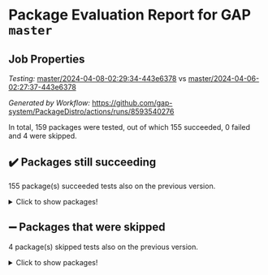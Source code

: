 # Package Evaluation Report for GAP `master`

## Job Properties

*Testing:* [master/2024-04-08-02:29:34-443e6378](https://github.com/gap-system/PackageDistro/blob/data/reports/master/2024-04-08-02:29:34-443e6378) vs [master/2024-04-06-02:27:37-443e6378](https://github.com/gap-system/PackageDistro/blob/data/reports/master/2024-04-06-02:27:37-443e6378)

*Generated by Workflow:* https://github.com/gap-system/PackageDistro/actions/runs/8593540276

In total, 159 packages were tested, out of which 155 succeeded, 0 failed and 4 were skipped.

## :heavy_check_mark: Packages still succeeding

155 package(s) succeeded tests also on the previous version.
<details><summary>Click to show packages!</summary>

- 4ti2interface 2023.02-04 [(success)](https://github.com/gap-system/PackageDistro/actions/runs/8593540276/job/23545382231)
- ace 5.6.2 [(success)](https://github.com/gap-system/PackageDistro/actions/runs/8593540276/job/23545383602)
- aclib 1.3.2 [(success)](https://github.com/gap-system/PackageDistro/actions/runs/8593540276/job/23545384060)
- agt 0.3.1 [(success)](https://github.com/gap-system/PackageDistro/actions/runs/8593540276/job/23545384503)
- alnuth 3.2.1 [(success)](https://github.com/gap-system/PackageDistro/actions/runs/8593540276/job/23545384755)
- anupq 3.3.0 [(success)](https://github.com/gap-system/PackageDistro/actions/runs/8593540276/job/23545386485)
- atlasrep 2.1.8 [(success)](https://github.com/gap-system/PackageDistro/actions/runs/8593540276/job/23545386679)
- autodoc 2023.06.19 [(success)](https://github.com/gap-system/PackageDistro/actions/runs/8593540276/job/23545386814)
- automata 1.15 [(success)](https://github.com/gap-system/PackageDistro/actions/runs/8593540276/job/23545386949)
- automgrp 1.3.2 [(success)](https://github.com/gap-system/PackageDistro/actions/runs/8593540276/job/23545387081)
- autpgrp 1.11 [(success)](https://github.com/gap-system/PackageDistro/actions/runs/8593540276/job/23545387221)
- cap 2024.03-03 [(success)](https://github.com/gap-system/PackageDistro/actions/runs/8593540276/job/23545387354)
- caratinterface 2.3.6 [(success)](https://github.com/gap-system/PackageDistro/actions/runs/8593540276/job/23545387506)
- cddinterface 2022.11.01 [(success)](https://github.com/gap-system/PackageDistro/actions/runs/8593540276/job/23545387637)
- circle 1.6.6 [(success)](https://github.com/gap-system/PackageDistro/actions/runs/8593540276/job/23545387789)
- classicpres 1.22 [(success)](https://github.com/gap-system/PackageDistro/actions/runs/8593540276/job/23545387938)
- cohomolo 1.6.11 [(success)](https://github.com/gap-system/PackageDistro/actions/runs/8593540276/job/23545388092)
- congruence 1.2.6 [(success)](https://github.com/gap-system/PackageDistro/actions/runs/8593540276/job/23545388233)
- corelg 1.56 [(success)](https://github.com/gap-system/PackageDistro/actions/runs/8593540276/job/23545388431)
- crime 1.6 [(success)](https://github.com/gap-system/PackageDistro/actions/runs/8593540276/job/23545388595)
- crisp 1.4.6 [(success)](https://github.com/gap-system/PackageDistro/actions/runs/8593540276/job/23545388813)
- crypting 0.10.4 [(success)](https://github.com/gap-system/PackageDistro/actions/runs/8593540276/job/23545388950)
- cryst 4.1.27 [(success)](https://github.com/gap-system/PackageDistro/actions/runs/8593540276/job/23545389067)
- crystcat 1.1.10 [(success)](https://github.com/gap-system/PackageDistro/actions/runs/8593540276/job/23545389192)
- ctbllib 1.3.9 [(success)](https://github.com/gap-system/PackageDistro/actions/runs/8593540276/job/23545389349)
- cubefree 1.19 [(success)](https://github.com/gap-system/PackageDistro/actions/runs/8593540276/job/23545389471)
- curlinterface 2.3.2 [(success)](https://github.com/gap-system/PackageDistro/actions/runs/8593540276/job/23545389606)
- cvec 2.8.1 [(success)](https://github.com/gap-system/PackageDistro/actions/runs/8593540276/job/23545389727)
- datastructures 0.3.0 [(success)](https://github.com/gap-system/PackageDistro/actions/runs/8593540276/job/23545389865)
- deepthought 1.0.6 [(success)](https://github.com/gap-system/PackageDistro/actions/runs/8593540276/job/23545390010)
- design 1.8 [(success)](https://github.com/gap-system/PackageDistro/actions/runs/8593540276/job/23545390166)
- difsets 2.3.1 [(success)](https://github.com/gap-system/PackageDistro/actions/runs/8593540276/job/23545390321)
- digraphs 1.7.1 [(success)](https://github.com/gap-system/PackageDistro/actions/runs/8593540276/job/23545390469)
- edim 1.3.8 [(success)](https://github.com/gap-system/PackageDistro/actions/runs/8593540276/job/23545390679)
- example 4.3.4 [(success)](https://github.com/gap-system/PackageDistro/actions/runs/8593540276/job/23545390825)
- examplesforhomalg 2023.10-01 [(success)](https://github.com/gap-system/PackageDistro/actions/runs/8593540276/job/23545390985)
- factint 1.6.3 [(success)](https://github.com/gap-system/PackageDistro/actions/runs/8593540276/job/23545391186)
- ferret 1.0.10 [(success)](https://github.com/gap-system/PackageDistro/actions/runs/8593540276/job/23545391381)
- fga 1.5.0 [(success)](https://github.com/gap-system/PackageDistro/actions/runs/8593540276/job/23545391539)
- fining 1.5.6 [(success)](https://github.com/gap-system/PackageDistro/actions/runs/8593540276/job/23545391743)
- float 1.0.4 [(success)](https://github.com/gap-system/PackageDistro/actions/runs/8593540276/job/23545391938)
- format 1.4.4 [(success)](https://github.com/gap-system/PackageDistro/actions/runs/8593540276/job/23545392135)
- forms 1.2.11 [(success)](https://github.com/gap-system/PackageDistro/actions/runs/8593540276/job/23545392322)
- fplsa 1.2.6 [(success)](https://github.com/gap-system/PackageDistro/actions/runs/8593540276/job/23545392492)
- fr 2.4.13 [(success)](https://github.com/gap-system/PackageDistro/actions/runs/8593540276/job/23545392662)
- francy 2.0.3 [(success)](https://github.com/gap-system/PackageDistro/actions/runs/8593540276/job/23545392823)
- fwtree 1.3 [(success)](https://github.com/gap-system/PackageDistro/actions/runs/8593540276/job/23545392981)
- gapdoc 1.6.7 [(success)](https://github.com/gap-system/PackageDistro/actions/runs/8593540276/job/23545393149)
- gauss 2023.02-04 [(success)](https://github.com/gap-system/PackageDistro/actions/runs/8593540276/job/23545393306)
- gaussforhomalg 2023.11-01 [(success)](https://github.com/gap-system/PackageDistro/actions/runs/8593540276/job/23545393419)
- gbnp 1.0.5 [(success)](https://github.com/gap-system/PackageDistro/actions/runs/8593540276/job/23545393506)
- generalizedmorphismsforcap 2024.01-01 [(success)](https://github.com/gap-system/PackageDistro/actions/runs/8593540276/job/23545393605)
- genss 1.6.8 [(success)](https://github.com/gap-system/PackageDistro/actions/runs/8593540276/job/23545393715)
- gradedmodules 2024.01-01 [(success)](https://github.com/gap-system/PackageDistro/actions/runs/8593540276/job/23545393824)
- gradedringforhomalg 2023.08-01 [(success)](https://github.com/gap-system/PackageDistro/actions/runs/8593540276/job/23545393945)
- grape 4.9.0 [(success)](https://github.com/gap-system/PackageDistro/actions/runs/8593540276/job/23545394090)
- groupoids 1.74 [(success)](https://github.com/gap-system/PackageDistro/actions/runs/8593540276/job/23545394201)
- grpconst 2.6.5 [(success)](https://github.com/gap-system/PackageDistro/actions/runs/8593540276/job/23545394342)
- guarana 0.96.3 [(success)](https://github.com/gap-system/PackageDistro/actions/runs/8593540276/job/23545394490)
- guava 3.19 [(success)](https://github.com/gap-system/PackageDistro/actions/runs/8593540276/job/23545394645)
- hap 1.62 [(success)](https://github.com/gap-system/PackageDistro/actions/runs/8593540276/job/23545394789)
- hapcryst 0.1.15 [(success)](https://github.com/gap-system/PackageDistro/actions/runs/8593540276/job/23545394932)
- hecke 1.5.3 [(success)](https://github.com/gap-system/PackageDistro/actions/runs/8593540276/job/23545395095)
- help 4.0 [(success)](https://github.com/gap-system/PackageDistro/actions/runs/8593540276/job/23545395219)
- homalg 2024.01-01 [(success)](https://github.com/gap-system/PackageDistro/actions/runs/8593540276/job/23545395341)
- homalgtocas 2023.11-01 [(success)](https://github.com/gap-system/PackageDistro/actions/runs/8593540276/job/23545395463)
- idrel 2.46 [(success)](https://github.com/gap-system/PackageDistro/actions/runs/8593540276/job/23545395574)
- images 1.3.2 [(success)](https://github.com/gap-system/PackageDistro/actions/runs/8593540276/job/23545395693)
- intpic 0.3.0 [(success)](https://github.com/gap-system/PackageDistro/actions/runs/8593540276/job/23545395837)
- io 4.8.2 [(success)](https://github.com/gap-system/PackageDistro/actions/runs/8593540276/job/23545395995)
- io_forhomalg 2023.02-04 [(success)](https://github.com/gap-system/PackageDistro/actions/runs/8593540276/job/23545396126)
- irredsol 1.4.4 [(success)](https://github.com/gap-system/PackageDistro/actions/runs/8593540276/job/23545396255)
- json 2.2.0 [(success)](https://github.com/gap-system/PackageDistro/actions/runs/8593540276/job/23545396415)
- jupyterkernel 1.5.0 [(success)](https://github.com/gap-system/PackageDistro/actions/runs/8593540276/job/23545396534)
- jupyterviz 1.5.6 [(success)](https://github.com/gap-system/PackageDistro/actions/runs/8593540276/job/23545396659)
- kan 1.37 [(success)](https://github.com/gap-system/PackageDistro/actions/runs/8593540276/job/23545396778)
- kbmag 1.5.11 [(success)](https://github.com/gap-system/PackageDistro/actions/runs/8593540276/job/23545396915)
- laguna 3.9.6 [(success)](https://github.com/gap-system/PackageDistro/actions/runs/8593540276/job/23545397041)
- liealgdb 2.2.1 [(success)](https://github.com/gap-system/PackageDistro/actions/runs/8593540276/job/23545397154)
- liepring 2.8 [(success)](https://github.com/gap-system/PackageDistro/actions/runs/8593540276/job/23545397267)
- liering 2.4.2 [(success)](https://github.com/gap-system/PackageDistro/actions/runs/8593540276/job/23545397407)
- linearalgebraforcap 2024.02-02 [(success)](https://github.com/gap-system/PackageDistro/actions/runs/8593540276/job/23545397539)
- lins 0.9 [(success)](https://github.com/gap-system/PackageDistro/actions/runs/8593540276/job/23545397670)
- localizeringforhomalg 2023.10-01 [(success)](https://github.com/gap-system/PackageDistro/actions/runs/8593540276/job/23545397793)
- loops 3.4.3 [(success)](https://github.com/gap-system/PackageDistro/actions/runs/8593540276/job/23545397919)
- lpres 1.0.3 [(success)](https://github.com/gap-system/PackageDistro/actions/runs/8593540276/job/23545398048)
- majoranaalgebras 1.5.1 [(success)](https://github.com/gap-system/PackageDistro/actions/runs/8593540276/job/23545398197)
- mapclass 1.4.6 [(success)](https://github.com/gap-system/PackageDistro/actions/runs/8593540276/job/23545398286)
- matgrp 0.70 [(success)](https://github.com/gap-system/PackageDistro/actions/runs/8593540276/job/23545398385)
- matricesforhomalg 2024.02-01 [(success)](https://github.com/gap-system/PackageDistro/actions/runs/8593540276/job/23545398498)
- modisom 2.5.4 [(success)](https://github.com/gap-system/PackageDistro/actions/runs/8593540276/job/23545398602)
- modulepresentationsforcap 2024.01-04 [(success)](https://github.com/gap-system/PackageDistro/actions/runs/8593540276/job/23545398717)
- modules 2024.01-01 [(success)](https://github.com/gap-system/PackageDistro/actions/runs/8593540276/job/23545398842)
- monoidalcategories 2024.02-04 [(success)](https://github.com/gap-system/PackageDistro/actions/runs/8593540276/job/23545398967)
- nconvex 2022.09-01 [(success)](https://github.com/gap-system/PackageDistro/actions/runs/8593540276/job/23545399106)
- nilmat 1.4.2 [(success)](https://github.com/gap-system/PackageDistro/actions/runs/8593540276/job/23545399322)
- nock 1.5 [(success)](https://github.com/gap-system/PackageDistro/actions/runs/8593540276/job/23545399465)
- normalizinterface 1.3.6 [(success)](https://github.com/gap-system/PackageDistro/actions/runs/8593540276/job/23545399636)
- nq 2.5.11 [(success)](https://github.com/gap-system/PackageDistro/actions/runs/8593540276/job/23545399799)
- numericalsgps 1.3.1 [(success)](https://github.com/gap-system/PackageDistro/actions/runs/8593540276/job/23545399997)
- openmath 11.5.3 [(success)](https://github.com/gap-system/PackageDistro/actions/runs/8593540276/job/23545400126)
- orb 4.9.0 [(success)](https://github.com/gap-system/PackageDistro/actions/runs/8593540276/job/23545400299)
- packagemanager 1.4.3 [(success)](https://github.com/gap-system/PackageDistro/actions/runs/8593540276/job/23545400446)
- patternclass 2.4.3 [(success)](https://github.com/gap-system/PackageDistro/actions/runs/8593540276/job/23545400593)
- permut 2.0.5 [(success)](https://github.com/gap-system/PackageDistro/actions/runs/8593540276/job/23545400787)
- polenta 1.3.10 [(success)](https://github.com/gap-system/PackageDistro/actions/runs/8593540276/job/23545400955)
- polymaking 0.8.7 [(success)](https://github.com/gap-system/PackageDistro/actions/runs/8593540276/job/23545401099)
- primgrp 3.4.4 [(success)](https://github.com/gap-system/PackageDistro/actions/runs/8593540276/job/23545401260)
- profiling 2.5.4 [(success)](https://github.com/gap-system/PackageDistro/actions/runs/8593540276/job/23545401426)
- qdistrnd 0.9.4 [(success)](https://github.com/gap-system/PackageDistro/actions/runs/8593540276/job/23545401564)
- qpa 1.35 [(success)](https://github.com/gap-system/PackageDistro/actions/runs/8593540276/job/23545401727)
- quagroup 1.8.4 [(success)](https://github.com/gap-system/PackageDistro/actions/runs/8593540276/job/23545401902)
- radiroot 2.9 [(success)](https://github.com/gap-system/PackageDistro/actions/runs/8593540276/job/23545402073)
- rcwa 4.7.1 [(success)](https://github.com/gap-system/PackageDistro/actions/runs/8593540276/job/23545402259)
- rds 1.8 [(success)](https://github.com/gap-system/PackageDistro/actions/runs/8593540276/job/23545402420)
- recog 1.4.2 [(success)](https://github.com/gap-system/PackageDistro/actions/runs/8593540276/job/23545402578)
- repndecomp 1.3.0 [(success)](https://github.com/gap-system/PackageDistro/actions/runs/8593540276/job/23545402732)
- repsn 3.1.2 [(success)](https://github.com/gap-system/PackageDistro/actions/runs/8593540276/job/23545402850)
- resclasses 4.7.3 [(success)](https://github.com/gap-system/PackageDistro/actions/runs/8593540276/job/23545402949)
- ringsforhomalg 2023.11-02 [(success)](https://github.com/gap-system/PackageDistro/actions/runs/8593540276/job/23545403059)
- sco 2023.08-01 [(success)](https://github.com/gap-system/PackageDistro/actions/runs/8593540276/job/23545403178)
- scscp 2.4.2 [(success)](https://github.com/gap-system/PackageDistro/actions/runs/8593540276/job/23545403312)
- semigroups 5.3.7 [(success)](https://github.com/gap-system/PackageDistro/actions/runs/8593540276/job/23545403437)
- sglppow 2.4 [(success)](https://github.com/gap-system/PackageDistro/actions/runs/8593540276/job/23545403597)
- sgpviz 0.999.5 [(success)](https://github.com/gap-system/PackageDistro/actions/runs/8593540276/job/23545403775)
- simpcomp 2.1.14 [(success)](https://github.com/gap-system/PackageDistro/actions/runs/8593540276/job/23545403953)
- singular 2023.02.09 [(success)](https://github.com/gap-system/PackageDistro/actions/runs/8593540276/job/23545404096)
- sl2reps 1.1 [(success)](https://github.com/gap-system/PackageDistro/actions/runs/8593540276/job/23545404247)
- sla 1.5.3 [(success)](https://github.com/gap-system/PackageDistro/actions/runs/8593540276/job/23545404389)
- smallgrp 1.5.3 [(success)](https://github.com/gap-system/PackageDistro/actions/runs/8593540276/job/23545404517)
- smallsemi 0.6.13 [(success)](https://github.com/gap-system/PackageDistro/actions/runs/8593540276/job/23545404675)
- sonata 2.9.6 [(success)](https://github.com/gap-system/PackageDistro/actions/runs/8593540276/job/23545404817)
- sophus 1.27 [(success)](https://github.com/gap-system/PackageDistro/actions/runs/8593540276/job/23545404959)
- sotgrps 1.2 [(success)](https://github.com/gap-system/PackageDistro/actions/runs/8593540276/job/23545405089)
- spinsym 1.5.2 [(success)](https://github.com/gap-system/PackageDistro/actions/runs/8593540276/job/23545405235)
- standardff 1.0 [(success)](https://github.com/gap-system/PackageDistro/actions/runs/8593540276/job/23545405586)
- symbcompcc 1.3.2 [(success)](https://github.com/gap-system/PackageDistro/actions/runs/8593540276/job/23545406037)
- thelma 1.3 [(success)](https://github.com/gap-system/PackageDistro/actions/runs/8593540276/job/23545406176)
- tomlib 1.2.11 [(success)](https://github.com/gap-system/PackageDistro/actions/runs/8593540276/job/23545406333)
- toolsforhomalg 2023.11-01 [(success)](https://github.com/gap-system/PackageDistro/actions/runs/8593540276/job/23545406504)
- toric 1.9.5 [(success)](https://github.com/gap-system/PackageDistro/actions/runs/8593540276/job/23545406663)
- toricvarieties 2022.07.13 [(success)](https://github.com/gap-system/PackageDistro/actions/runs/8593540276/job/23545406816)
- transgrp 3.6.5 [(success)](https://github.com/gap-system/PackageDistro/actions/runs/8593540276/job/23545406980)
- typeset 1.2.2 [(success)](https://github.com/gap-system/PackageDistro/actions/runs/8593540276/job/23545407148)
- ugaly 4.1.3 [(success)](https://github.com/gap-system/PackageDistro/actions/runs/8593540276/job/23545407311)
- unipot 1.5 [(success)](https://github.com/gap-system/PackageDistro/actions/runs/8593540276/job/23545407448)
- unitlib 4.2.0 [(success)](https://github.com/gap-system/PackageDistro/actions/runs/8593540276/job/23545407568)
- utils 0.85 [(success)](https://github.com/gap-system/PackageDistro/actions/runs/8593540276/job/23545407690)
- uuid 0.7 [(success)](https://github.com/gap-system/PackageDistro/actions/runs/8593540276/job/23545407820)
- walrus 0.9991 [(success)](https://github.com/gap-system/PackageDistro/actions/runs/8593540276/job/23545407923)
- wedderga 4.10.5 [(success)](https://github.com/gap-system/PackageDistro/actions/runs/8593540276/job/23545408051)
- xmod 2.92 [(success)](https://github.com/gap-system/PackageDistro/actions/runs/8593540276/job/23545408149)
- xmodalg 1.23 [(success)](https://github.com/gap-system/PackageDistro/actions/runs/8593540276/job/23545408240)
- yangbaxter 0.10.3 [(success)](https://github.com/gap-system/PackageDistro/actions/runs/8593540276/job/23545408356)
- zeromqinterface 0.14 [(success)](https://github.com/gap-system/PackageDistro/actions/runs/8593540276/job/23545408481)
</details>

## :heavy_minus_sign: Packages that were skipped

4 package(s) skipped tests also on the previous version.
<details><summary>Click to show packages!</summary>

- browse 1.8.21 [(skipped)](https://github.com/gap-system/PackageDistro/actions/runs/8593540276/job/23545178856)
- itc 1.5.1 [(skipped)](https://github.com/gap-system/PackageDistro/actions/runs/8593540276/job/23545178856)
- polycyclic 2.16 [(skipped)](https://github.com/gap-system/PackageDistro/actions/runs/8593540276/job/23545178856)
- xgap 4.32 [(skipped)](https://github.com/gap-system/PackageDistro/actions/runs/8593540276/job/23545178856)
</details>

